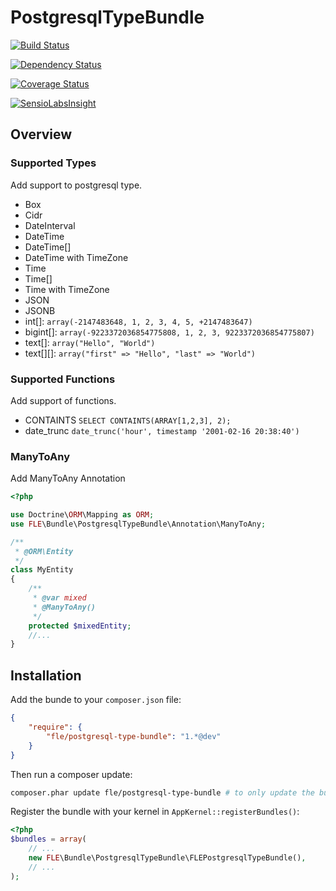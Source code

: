 PostgresqlTypeBundle
====================

[![Build Status](https://travis-ci.org/flecomte/PostgresqlTypeBundle.svg)](https://travis-ci.org/flecomte/PostgresqlTypeBundle)

[![Dependency Status](https://www.versioneye.com/user/projects/53d7891b3648f468870002ad/badge.svg)](https://www.versioneye.com/user/projects/53d7891b3648f468870002ad)

[![Coverage Status](https://coveralls.io/repos/flecomte/PostgresqlTypeBundle/badge.png)](https://coveralls.io/r/flecomte/PostgresqlTypeBundle)

[![SensioLabsInsight](https://insight.sensiolabs.com/projects/74bd7d10-8f45-4cd5-bcdb-5e537d097d89/small.png)](https://insight.sensiolabs.com/projects/74bd7d10-8f45-4cd5-bcdb-5e537d097d89)

Overview
--------

### Supported Types

Add support to postgresql type.

- Box
- Cidr
- DateInterval
- DateTime
- DateTime[]
- DateTime with TimeZone
- Time
- Time[]
- Time with TimeZone
- JSON
- JSONB
- int[]: ```array(-2147483648, 1, 2, 3, 4, 5, +2147483647)```
- bigint[]: ```array(-9223372036854775808, 1, 2, 3, 9223372036854775807)```
- text[]: ```array("Hello", "World")```
- text[][]: ```array("first" => "Hello", "last" => "World")```

### Supported Functions

Add support of functions.

- CONTAINTS ```SELECT CONTAINTS(ARRAY[1,2,3], 2);```
- date_trunc ```date_trunc('hour', timestamp '2001-02-16 20:38:40')```

### ManyToAny

Add ManyToAny Annotation

```php
<?php

use Doctrine\ORM\Mapping as ORM;
use FLE\Bundle\PostgresqlTypeBundle\Annotation\ManyToAny;

/**
 * @ORM\Entity
 */
class MyEntity
{
    /**
     * @var mixed
     * @ManyToAny()
     */
    protected $mixedEntity;
    //...
}
```

Installation
------------

Add the bunde to your `composer.json` file:

```json
{
    "require": {
        "fle/postgresql-type-bundle": "1.*@dev"
    }
}
```

Then run a composer update:

```bash
composer.phar update fle/postgresql-type-bundle # to only update the bundle
```

Register the bundle with your kernel in `AppKernel::registerBundles()`:

```php
<?php
$bundles = array(
    // ...
    new FLE\Bundle\PostgresqlTypeBundle\FLEPostgresqlTypeBundle(),
    // ...
);
```

